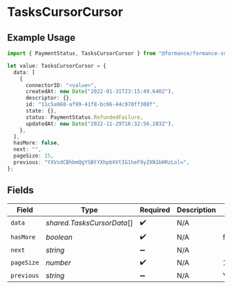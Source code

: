 # TasksCursorCursor

## Example Usage

```typescript
import { PaymentStatus, TasksCursorCursor } from "@formance/formance-sdk/sdk/models/shared";

let value: TasksCursorCursor = {
  data: [
    {
      connectorID: "<value>",
      createdAt: new Date("2022-01-31T23:15:49.640Z"),
      descriptor: {},
      id: "11c5a968-af99-41f8-bc06-44c970ff308f",
      state: {},
      status: PaymentStatus.RefundedFailure,
      updatedAt: new Date("2022-11-29T16:32:56.283Z"),
    },
  ],
  hasMore: false,
  next: "",
  pageSize: 15,
  previous: "YXVsdCBhbmQgYSBtYXhpbXVtIG1heF9yZXN1bHRzLol=",
};
```

## Fields

| Field                                        | Type                                         | Required                                     | Description                                  | Example                                      |
| -------------------------------------------- | -------------------------------------------- | -------------------------------------------- | -------------------------------------------- | -------------------------------------------- |
| `data`                                       | *shared.TasksCursorData*[]                   | :heavy_check_mark:                           | N/A                                          |                                              |
| `hasMore`                                    | *boolean*                                    | :heavy_check_mark:                           | N/A                                          | false                                        |
| `next`                                       | *string*                                     | :heavy_minus_sign:                           | N/A                                          |                                              |
| `pageSize`                                   | *number*                                     | :heavy_check_mark:                           | N/A                                          | 15                                           |
| `previous`                                   | *string*                                     | :heavy_minus_sign:                           | N/A                                          | YXVsdCBhbmQgYSBtYXhpbXVtIG1heF9yZXN1bHRzLol= |